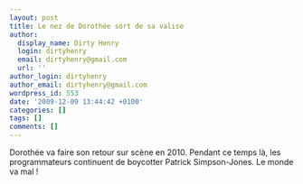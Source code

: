 ```yaml
---
layout: post
title: Le nez de Dorothée sort de sa valise
author:
  display_name: Dirty Henry
  login: dirtyhenry
  email: dirtyhenry@gmail.com
  url: ''
author_login: dirtyhenry
author_email: dirtyhenry@gmail.com
wordpress_id: 553
date: '2009-12-09 13:44:42 +0100'
categories: []
tags: []
comments: []
---
```

Dorothée va faire son retour sur scène en 2010. Pendant ce temps là, les programmateurs continuent de boycotter Patrick Simpson-Jones. Le monde va mal !
